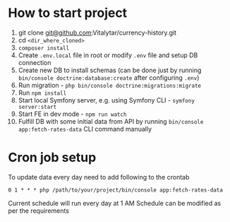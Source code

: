 # How to start project
1. git clone git@github.com:Vitalytar/currency-history.git
2. cd `<dir_where_cloned>`
3. `composer install`
4. Create `.env.local` file in root or modify `.env` file and setup DB connection
5. Create new DB to install schemas (can be done just by running `bin/console doctrine:database:create` after configuring `.env`)
6. Run migration - `php bin/console doctrine:migrations:migrate`
7. Run `npm install`
8. Start local Symfony server, e.g. using Symfony CLI - `symfony server:start`
9. Start FE in dev mode - `npm run watch`
10. Fulfill DB with some initial data from API by running `bin/console app:fetch-rates-data` CLI command manually

# Cron job setup
To update data every day need to add following to the crontab

`0 1 * * * php /path/to/your/project/bin/console app:fetch-rates-data`

Current schedule will run every day at 1 AM
Schedule can be modified as per the requirements
